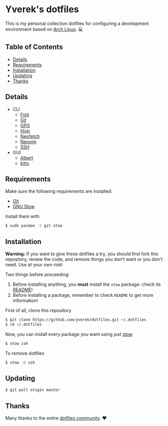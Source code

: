 # Yverek's dotfiles
This is my personal collection dotfiles for configuring a development environment based on 
[Arch Linux](https://www.archlinux.org). :computer:

## Table of Contents
  * [Details](#details)
  * [Requirements](#requirements)
  * [Installation](#Installation)
  * [Updating](#updating)
  * [Thanks](#thanks)

## Details
  * CLI
    * [Fish](https://github.com/fish-shell/fish-shell)
    * [Git](https://git-scm.com)
    * [GPG](https://www.gnupg.org)
    * [htop](https://hisham.hm/htop)
    * [Neofetch](https://github.com/dylanaraps/neofetch)
    * [Neovim](https://neovim.io)
    * [SSH](https://www.openssh.com)
  * GUI
    * [Albert](https://github.com/albertlauncher/albert)
    * [kitty](https://github.com/kovidgoyal/kitty)

## Requirements
Make sure the following requirements are installed:
  * [Git](https://git-scm.com)
  * [GNU Stow](https://www.gnu.org/software/stow)

Install them with
```bash
$ sudo pacman -S git stow
```

## Installation
**Warning:** If you want to give these dotfiles a try, you should first fork this repository, review the code, and
remove things you don’t want or you don't need. Use at your own risk!

Two things before proceeding:
  1. Before installing anything, you **must** install the `stow` package: check its [README](stow/README.md)!
  2. Before installing a package, remember to check `README` to get more information!

First of all, clone this repository
```bash
$ git clone https://github.com/yverek/dotfiles.git ~/.dotfiles
$ cd ~/.dotfiles
```

Now, you can install every package you want using just [stow](https://www.gnu.org/software/stow)
```bash
$ stow zsh
```
 
To remove dotfiles
```bash
$ stow -D zsh
```

## Updating
```bash
$ git pull origin master
```

## Thanks
Many thanks to the entire [dotfiles community](http://dotfiles.github.io). :heart:
